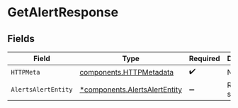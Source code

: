 # GetAlertResponse


## Fields

| Field                                                                         | Type                                                                          | Required                                                                      | Description                                                                   |
| ----------------------------------------------------------------------------- | ----------------------------------------------------------------------------- | ----------------------------------------------------------------------------- | ----------------------------------------------------------------------------- |
| `HTTPMeta`                                                                    | [components.HTTPMetadata](../../models/components/httpmetadata.md)            | :heavy_check_mark:                                                            | N/A                                                                           |
| `AlertsAlertEntity`                                                           | [*components.AlertsAlertEntity](../../models/components/alertsalertentity.md) | :heavy_minus_sign:                                                            | Retrieve a single alert                                                       |